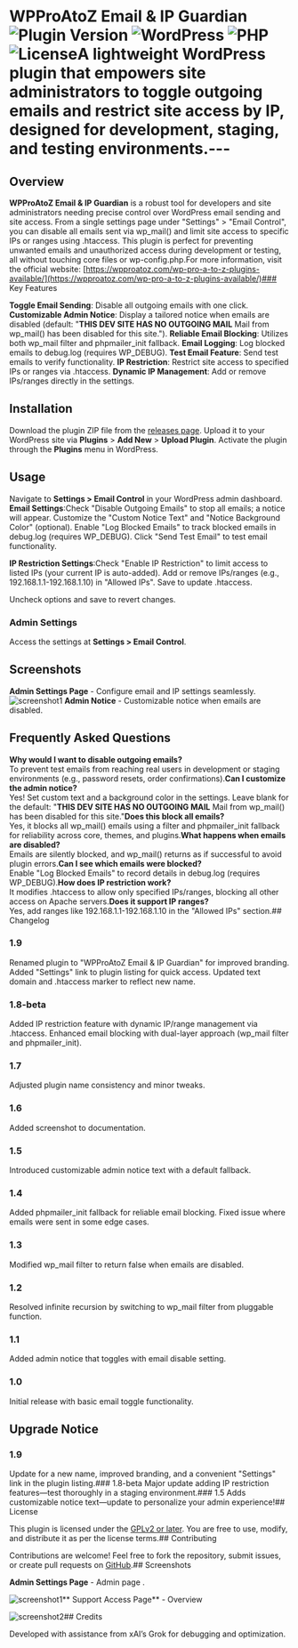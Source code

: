 # WPProAtoZ Email & IP Guardian![Plugin Version](https://img.shields.io/badge/version-1.9-blue.svg) ![WordPress](https://img.shields.io/badge/WordPress-6.0%2B-blue.svg) ![PHP](https://img.shields.io/badge/PHP-8.0%2B-blue.svg) ![License](https://img.shields.io/badge/license-GPLv2-green.svg)A lightweight WordPress plugin that empowers site administrators to toggle outgoing emails and restrict site access by IP, designed for development, staging, and testing environments.---

## Overview

**WPProAtoZ Email & IP Guardian** is a robust tool for developers and site administrators needing precise control over WordPress email sending and site access. From a single settings page under "Settings" > "Email Control", you can disable all emails sent via wp_mail() and limit site access to specific IPs or ranges using .htaccess. This plugin is perfect for preventing unwanted emails and unauthorized access during development or testing, all without touching core files or wp-config.php.For more information, visit the official website: [https://wpproatoz.com/wp-pro-a-to-z-plugins-available/](https://wpproatoz.com/wp-pro-a-to-z-plugins-available/)### Key Features

**Toggle Email Sending**: Disable all outgoing emails with one click.
**Customizable Admin Notice**: Display a tailored notice when emails are disabled (default: "<strong>THIS DEV SITE HAS NO OUTGOING MAIL</strong> Mail from wp_mail() has been disabled for this site.").
**Reliable Email Blocking**: Utilizes both wp_mail filter and phpmailer_init fallback.
**Email Logging**: Log blocked emails to debug.log (requires WP_DEBUG).
**Test Email Feature**: Send test emails to verify functionality.
**IP Restriction**: Restrict site access to specified IPs or ranges via .htaccess.
**Dynamic IP Management**: Add or remove IPs/ranges directly in the settings.

## Installation

Download the plugin ZIP file from the [releases page](https://github.com/Ahkonsu/wpproatoz-turn-off-wpmail/releases).
Upload it to your WordPress site via **Plugins** > **Add New** > **Upload Plugin**.
Activate the plugin through the **Plugins** menu in WordPress.

## Usage

Navigate to **Settings > Email Control** in your WordPress admin dashboard.
**Email Settings**:Check "Disable Outgoing Emails" to stop all emails; a notice will appear.
Customize the "Custom Notice Text" and "Notice Background Color" (optional).
Enable "Log Blocked Emails" to track blocked emails in debug.log (requires WP_DEBUG).
Click "Send Test Email" to test email functionality.

**IP Restriction Settings**:Check "Enable IP Restriction" to limit access to listed IPs (your current IP is auto-added).
Add or remove IPs/ranges (e.g., 192.168.1.1-192.168.1.10) in "Allowed IPs".
Save to update .htaccess.

Uncheck options and save to revert changes.

### Admin Settings

Access the settings at **Settings > Email Control**.

## Screenshots

**Admin Settings Page** - Configure email and IP settings seamlessly.  
![screenshot1](screenshot1.png)
**Admin Notice** - Customizable notice when emails are disabled.

## Frequently Asked Questions

**Why would I want to disable outgoing emails?**  
To prevent test emails from reaching real users in development or staging environments (e.g., password resets, order confirmations).**Can I customize the admin notice?**  
Yes! Set custom text and a background color in the settings. Leave blank for the default: "<strong>THIS DEV SITE HAS NO OUTGOING MAIL</strong> Mail from wp_mail() has been disabled for this site."**Does this block all emails?**  
Yes, it blocks all wp_mail() emails using a filter and phpmailer_init fallback for reliability across core, themes, and plugins.**What happens when emails are disabled?**  
Emails are silently blocked, and wp_mail() returns as if successful to avoid plugin errors.**Can I see which emails were blocked?**  
Enable "Log Blocked Emails" to record details in debug.log (requires WP_DEBUG).**How does IP restriction work?**  
It modifies .htaccess to allow only specified IPs/ranges, blocking all other access on Apache servers.**Does it support IP ranges?**  
Yes, add ranges like 192.168.1.1-192.168.1.10 in the "Allowed IPs" section.## Changelog

### 1.9
Renamed plugin to "WPProAtoZ Email & IP Guardian" for improved branding.
Added "Settings" link to plugin listing for quick access.
Updated text domain and .htaccess marker to reflect new name.

### 1.8-beta
Added IP restriction feature with dynamic IP/range management via .htaccess.
Enhanced email blocking with dual-layer approach (wp_mail filter and phpmailer_init).

### 1.7
Adjusted plugin name consistency and minor tweaks.

### 1.6
Added screenshot to documentation.

### 1.5
Introduced customizable admin notice text with a default fallback.

### 1.4
Added phpmailer_init fallback for reliable email blocking.
Fixed issue where emails were sent in some edge cases.

### 1.3
Modified wp_mail filter to return false when emails are disabled.

### 1.2
Resolved infinite recursion by switching to wp_mail filter from pluggable function.

### 1.1
Added admin notice that toggles with email disable setting.

### 1.0
Initial release with basic email toggle functionality.

## Upgrade Notice

### 1.9
Update for a new name, improved branding, and a convenient "Settings" link in the plugin listing.### 1.8-beta
Major update adding IP restriction features—test thoroughly in a staging environment.### 1.5
Adds customizable notice text—update to personalize your admin experience!## License

This plugin is licensed under the [GPLv2 or later](https://www.gnu.org/licenses/gpl-2.0.html). You are free to use, modify, and distribute it as per the license terms.## Contributing

Contributions are welcome! Feel free to fork the repository, submit issues, or create pull requests on [GitHub](https://github.com/Ahkonsu/wpproatoz-turn-off-wpmail).## Screenshots

**Admin Settings Page** - Admin page .

![screenshot1](screenshot1.png)** Support Access Page** - Overview

![screenshot2](screenshot2.png)## Credits

Developed with assistance from xAI’s Grok for debugging and optimization.

